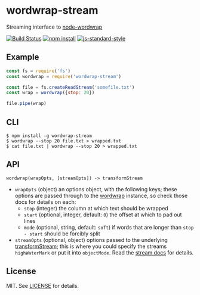 # wordwrap-stream

Streaming interface to [node-wordwrap][]

[![Build Status](http://img.shields.io/travis/fardog/wordwrap-stream/master.svg?style=flat-square)](https://travis-ci.org/fardog/wordwrap-stream)
[![npm install](http://img.shields.io/npm/dm/wordwrap-stream.svg?style=flat-square)](https://www.npmjs.org/package/wordwrap-stream)
[![js-standard-style](https://img.shields.io/badge/code%20style-standard-brightgreen.svg?style=flat-square)](https://github.com/feross/standard)

## Example

```javascript
const fs = require('fs')
const wordwrap = require('wordwrap-stream')

const file = fs.createReadStream('somefile.txt')
const wrap = wordwrap({stop: 20})

file.pipe(wrap)
```

## CLI

```
$ npm install -g wordwrap-stream
$ wordwrap --stop 20 file.txt > wrapped.txt
$ cat file.txt | wordwrap --stop 20 > wrapped.txt
```

## API

`wordwrap(wrapOpts, [streamOpts]) -> transformStream`

- `wrapOpts` (object) an options object, with the following keys; these options
  are passed through to the [wordwrap][node-wordwrap] instance, so check those
  docs for details on each:
    - `stop` (integer) the column at which text should be wrapped
    - `start` (optional, integer, default: `0`) the offset at which to pad out
      lines
    - `mode` (optional, string, default: `soft`) if words that are longer than
      `stop - start` should be forcibly split
- `streamOpts` (optional, object) options passed to the underlying
  [transformStream][]; this is where you could specify the streams
  `highWaterMark` or put it into `objectMode`. Read the
  [stream docs][transformStream] for details.

## License

MIT. See [LICENSE](./LICENSE) for details.

[node-wordwrap]: https://github.com/substack/node-wordwrap
[transformStream]: https://nodejs.org/api/stream.html#stream_class_stream_transform
